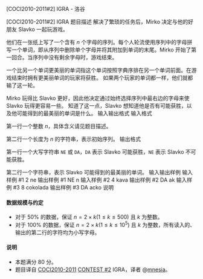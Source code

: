 



[COCI2010-2011#2] IGRA - 洛谷














[COCI2010-2011#2] IGRA
题目描述
解决了繁琐的任务后，Mirko 决定与他的好朋友 Slavko 一起玩游戏。

他们在一张纸上写了一个含有 $n$ 个字母的序列。每个人轮流使用序列中的字母拼写一个单词，即从序列中删除单个字母并将其附加到单词的末尾。Mirko 开始了第一回合。当序列中没有剩余字母时，游戏结束。

一个比另一个单词更美丽的单词指这个单词按照字典序排在另一个单词前面。在游戏结束时拥有更美丽单词的玩家将获胜。 如果两个玩家的单词都一样，他们就都输了这一轮。

Mirko 玩得比 Slavko 更好，因此他决定通过始终选择序列中最右边的字母来使 Slavko 玩得更容易一些。 知道了这一点，Slavko 想知道他是否有可能获胜，以及他可能得到的最美丽的单词是什么。
输入输出格式
输入格式

第一行一个整数 $n$，具体含义请见题目描述。

第二行一个长度为 $n$ 的字符串，表示初始序列。
输出格式

第一行一个大写字符串 `NE` 或 `DA`，`DA` 表示 Slavko 可能获胜，`NE` 表示 Slavko 不可能获胜。

第二行一个字符串，表示 Slavko 可能得到的最美丽的单词。
输入输出样例
输入样例 #1
2
ne
输出样例 #1
NE
n
输入样例 #2
4
kava
输出样例 #2
DA
ak
输入样例 #3
8
cokolada
输出样例 #3
DA
acko
说明
#### 数据规模与约定

- 对于 $50\%$ 的数据，保证 $n = 2\times k(1 \leq k \leq 500)$ 且 $k$ 为整数。
- 对于 $100\%$ 的数据，保证 $n = 2\times k(1 \leq k \leq 10^5)$ 且 $k$ 为整数，所有读入的、输出的第二行的字符均为小写字母。

#### 说明

- 本题满分 $80$ 分。
- 题目译自 [COCI2010-2011](https://hsin.hr/coci/archive/2010_2011/) [CONTEST #2](https://hsin.hr/coci/archive/2010_2011/contest2_tasks.pdf) IGRA，译者 @[mnesia](https://www.luogu.com.cn/user/115711)。






